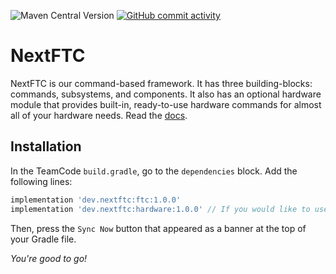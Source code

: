 ![Maven Central Version](https://img.shields.io/maven-central/v/dev.nextftc/ftc)
[![GitHub commit activity](https://img.shields.io/github/commit-activity/t/NextFTC/NextFTC?label=Commits)](https://github.com/NextFTC/NextFTC/commits/main/)

# NextFTC

NextFTC is our command-based framework. It has three building-blocks: commands,
subsystems, and components. It also has an optional hardware module that
provides built-in, ready-to-use hardware commands for almost all of your
hardware needs. Read the [docs](https://nextftc.dev).

## Installation

In the TeamCode `build.gradle`, go to the `dependencies` block.
Add the following lines:


```groovy
implementation 'dev.nextftc:ftc:1.0.0'
implementation 'dev.nextftc:hardware:1.0.0' // If you would like to use the hardware module
```

Then, press the `Sync Now` button that appeared as a banner at the top of your
Gradle file.

*You're good to go!*

